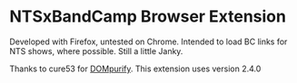 # NTSxBandCamp Browser Extension

Developed with Firefox, untested on Chrome. Intended to load BC links for NTS shows, where possible. Still a little Janky.

Thanks to cure53 for [DOMpurify](https://github.com/cure53/DOMPurify). This extension uses version 2.4.0
